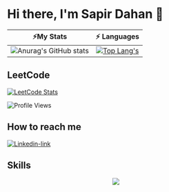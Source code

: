 # Hi there, I'm Sapir Dahan 👋

|                                                                                    ⚡My Stats                                                                                      |                                                                                                    ⚡ Languages                                                                                                    |
|:----------------------------------------------------------------------------------------------------------------------------------------------------------------------------------------------:|:----------------------------------------------------------------------------------------------------------------------------------------------------------------------------------------------------------------:|
| ![Anurag's GitHub stats](https://github-readme-stats.vercel.app/api?username=SapirDahan&show_icons=true&rank_icon=github&theme=dracula&icon_color=ff79c6&cache_seconds=18) | [![Top Lang's](https://github-readme-stats.vercel.app/api/top-langs/?username=SapirDahan&hide=jupyter%20notebook&layout=compact&langs_count=6&card_width=450&theme=dracula)](https://github.com/anuraghazra/github-readme-stats&cache_seconds=18) |

## LeetCode

[![LeetCode Stats](https://leetcard.jacoblin.cool/SapirDahan?&theme=unicorn&hide=ranking&ext=skills)](https://leetcode.com/SapirDahan/)

![Profile Views](https://komarev.com/ghpvc/?username=SapirDahan&color=ff69b4)

## How to reach me

[![Linkedin-link](https://img.shields.io/badge/linkedin%20-%230077B5.svg?&style=for-the-badge&logo=linkedin&logoColor=white)](https://www.linkedin.com/in/sapir-dahan-225796290)

## Skills
<p align="center">
  <a href="https://skillicons.dev">
    <img src="https://skillicons.dev/icons?i=java,py,mongodb,mysql,git,github,linux,c,cpp,latex,opencv,tensorflow" />
  </a>
</p>
